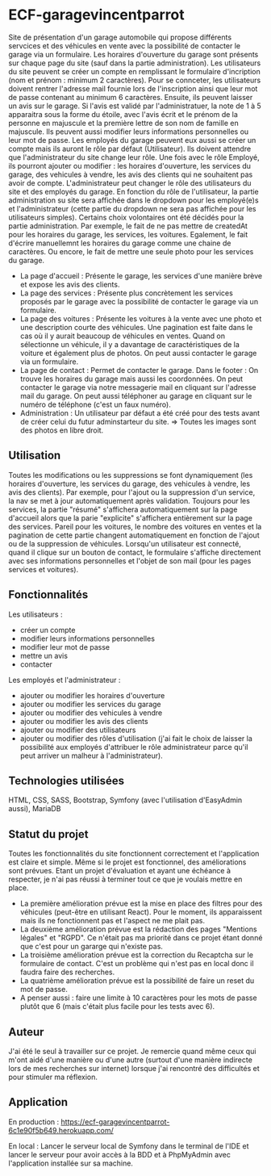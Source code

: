 # ECF-garagevincentparrot

Site de présentation d'un garage automobile qui propose différents servcices et des véhicules en vente avec la possibilité de contacter le garage via un formulaire. 
Les horaires d'ouverture du garage sont présents sur chaque page du site (sauf dans la partie administration).
Les utilisateurs du site peuvent se créer un compte en remplissant le formulaire d'incription (nom et prénom : minimum 2 caractères). 
Pour se connceter, les utilisateurs doivent rentrer l'adresse mail fournie lors de l'inscription ainsi que leur mot de passe contenant au minimum 6 caractères. 
Ensuite, ils peuvent laisser un avis sur le garage.
Si l'avis est validé par l'administratuer, la note de 1 à 5 apparaitra sous la forme du étoile, avec l'avis écrit et le prénom de la personne en majuscule et la première lettre de son nom de famille en majuscule.
Ils peuvent aussi modifier leurs informations personnelles ou leur mot de passe.
Les employés du garage peuvent eux aussi se créer un compte mais ils auront le rôle par défaut (Utilisateur).
Ils doivent attendre que l'administrateur du site change leur rôle.
Une fois avec le rôle Employé, ils pourront ajouter ou modifier : les horaires d'ouverture, les services du garage, des vehicules à vendre, les avis des clients qui ne souhaitent pas avoir de compte.
L'administrateur peut changer le rôle des utilisateurs du site et des employés du garage.
En fonction du rôle de l'utilisateur, la partie administration su site sera affichée dans le dropdown pour les employé(e)s et l'administrateur (cette partie du dropdown ne sera pas affichée pour les utilisateurs simples). 
Certains choix volontaires ont été décidés pour la partie administration.
Par exemple, le fait de ne pas mettre de createdAt pour les horaires du garage, les services, les voitures.
Egalement, le fait d'écrire manuellemnt les horaires du garage comme une chaine de caractères.
Ou encore, le fait de mettre une seule photo pour les services du garage.
- La page d'accueil : 
Présente le garage, les services d'une manière brève et expose les avis des clients.
- La page des services :
Présente plus concrètement les services proposés par le garage avec la possibilité de contacter le garage via un formulaire.
- La page des voitures :
Présente les voitures à la vente avec une photo et une description courte des véhicules.
Une pagination est faite dans le cas où il y aurait beaucoup de véhicules en ventes.
Quand on sélectionne un véhicule, il y a davantage de caractéristiques de la voiture et également plus de photos.
On peut aussi contacter le garage via un formulaire.
- La page de contact :
Permet de contacter le garage.
Dans le footer :
On trouve les horaires du garage mais aussi les coordonnées.
On peut contacter le garage via notre messagerie mail en cliquant sur l'adresse mail du garage.
On peut aussi téléphoner au garage en cliquant sur le numéro de téléphone (c'est un faux numéro).
- Administration :
Un utilisateur par défaut a été créé pour des tests avant de créer celui du futur adminstarteur du site.
=> Toutes les images sont des photos en libre droit.

## Utilisation

Toutes les modifications ou les suppressions se font dynamiquement (les horaires d'ouverture, les services du garage, des vehicules à vendre, les avis des clients).
Par exemple, pour l'ajout ou la suppression d'un service, la nav se met à jour automatiquement après validation.
Toujours pour les services, la partie "résumé" s'affichera automatiquement sur la page d'accueil alors que la parie "explicite" s'affichera entièrement sur la page des services.
Pareil pour les voitures, le nombre des voitures en ventes et la pagination de cette partie changent automatiquement en fonction de l'ajout ou de la suppression de véhicules.
Lorsqu'un utilisateur est connecté, quand il clique sur un bouton de contact, le formulaire s'affiche directement avec ses informations personnelles et l'objet de son mail (pour les pages services et voitures).

## Fonctionnalités

Les utilisateurs :
- créer un compte
- modifier leurs informations personnelles
- modifier leur mot de passe
- mettre un avis
- contacter

Les employés et l'administrateur :
- ajouter ou modifier les horaires d'ouverture
- ajouter ou modifier les services du garage
- ajouter ou modifier des vehicules à vendre
- ajouter ou modifier les avis des clients
- ajouter ou modifier des utilisateurs
- ajouter ou modifier des rôles d'utilisation (j'ai fait le choix de laisser la possibilité aux employés d'attribuer le rôle administrateur parce qu'il peut arriver un malheur à l'administrateur).

## Technologies utilisées

HTML, CSS, SASS, Bootstrap, Symfony (avec l'utilisation d'EasyAdmin aussi), MariaDB

## Statut du projet

Toutes les fonctionnalités du site fonctionnent correctement et l'application est claire et simple.
Même si le projet est fonctionnel, des améliorations sont prévues.
Etant un projet d'évaluation et ayant une échéance à respecter, je n'ai pas réussi à terminer tout ce que je voulais mettre en place.
- La première amélioration prévue est la mise en place des filtres pour des véhicules (peut-être en utilisant React).
Pour le moment, ils apparaissent mais ils ne fonctionnent pas et l'aspect ne me plait pas.
- La deuxième amélioration prévue est la rédaction des pages "Mentions légales" et "RGPD".
Ce n'était pas ma priorité dans ce projet étant donné que c'est pour un gararge qui n'existe pas.
- La troisième amélioration prévue est la correction du Recaptcha sur le formulaire de contact.
C'est un problème qui n'est pas en local donc il faudra faire des recherches.
- La quatrième amélioration prévue est la possibilité de faire un reset du mot de passe.
- A penser aussi : faire une limite à 10 caractères pour les mots de passe plutôt que 6 (mais c'était plus facile pour les tests avec 6).

## Auteur

J'ai été le seul à travailler sur ce projet.
Je remercie quand même ceux qui m'ont aidé d'une manière ou d'une autre (surtout d'une manière indirecte lors de mes recherches sur internet) lorsque j'ai rencontré des difficultés et pour stimuler ma réflexion.

## Application
En production :
https://ecf-garagevincentparrot-6c1e90f5b649.herokuapp.com/

En local :
Lancer le serveur local de Symfony dans le terminal de l'IDE et lancer le serveur pour avoir accès à la BDD et à PhpMyAdmin avec l'application installée sur sa machine.
